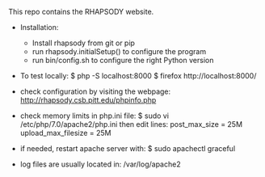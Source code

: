 This repo contains the RHAPSODY website.

* Installation:
  - Install rhapsody from git or pip
  - run rhapsody.initialSetup() to configure the program
  - run bin/config.sh to configure the right Python version

* To test locally:
  $ php -S localhost:8000
  $ firefox http://localhost:8000/

* check configuration by visiting the webpage:
  http://rhapsody.csb.pitt.edu/phpinfo.php

* check memory limits in php.ini file:
  $ sudo vi /etc/php/7.0/apache2/php.ini
  then edit lines:
    post_max_size = 25M
    upload_max_filesize = 25M

* if needed, restart apache server with:
  $ sudo apachectl graceful

* log files are usually located in: /var/log/apache2

